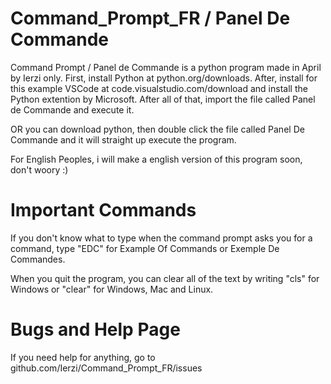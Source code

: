# Command_Prompt_FR / Panel De Commande
Command Prompt / Panel de Commande is a python program made in April by Ierzi only. First, install Python at python.org/downloads. After, install for this example VSCode at code.visualstudio.com/download and install the Python extention by Microsoft. After all of that, import the file called Panel de Commande and execute it.

OR you can download python, then double click the file called Panel De Commande and it will straight up execute the program.

For English Peoples, i will make a english version of this program soon, don't woory :)

# Important Commands

If you don't know what to type when the command prompt asks you for a command, type "EDC" for Example Of Commands or Exemple De Commandes.

When you quit the program, you can clear all of the text by writing "cls" for Windows or "clear" for Windows, Mac and Linux.


# Bugs and Help Page

If you need help for anything, go to github.com/Ierzi/Command_Prompt_FR/issues

